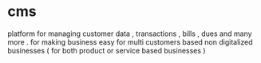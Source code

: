 # cms
platform for managing customer data , transactions , bills , dues and many more .  for making business easy for multi customers based non digitalized businesses ( for both product or service based businesses ) 
